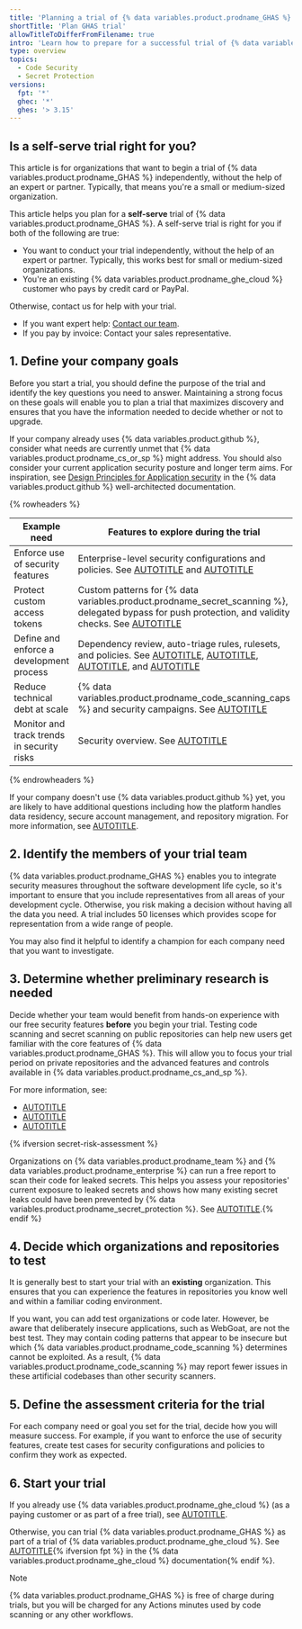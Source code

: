 ```yaml
---
title: 'Planning a trial of {% data variables.product.prodname_GHAS %}'
shortTitle: 'Plan GHAS trial'
allowTitleToDifferFromFilename: true
intro: 'Learn how to prepare for a successful trial of {% data variables.product.prodname_AS %}.'
type: overview
topics:
  - Code Security
  - Secret Protection
versions:
  fpt: '*'
  ghec: '*'
  ghes: '> 3.15'
---
```


## Is a self-serve trial right for you?

This article is for organizations that want to begin a trial of {% data variables.product.prodname_GHAS %} independently, without the help of an expert or partner. Typically, that means you're a small or medium-sized organization.

This article helps you plan for a **self-serve** trial of {% data variables.product.prodname_GHAS %}. A self-serve trial is right for you if both of the following are true:
* You want to conduct your trial independently, without the help of an expert or partner. Typically, this works best for small or medium-sized organizations.
* You're an existing {% data variables.product.prodname_ghe_cloud %} customer who pays by credit card or PayPal.

Otherwise, contact us for help with your trial.
* If you want expert help: [Contact our team](https://github.com/enterprise/contact).
* If you pay by invoice: Contact your sales representative.

## 1. Define your company goals

Before you start a trial, you should define the purpose of the trial and identify the key questions you need to answer. Maintaining a strong focus on these goals will enable you to plan a trial that maximizes discovery and ensures that you have the information needed to decide whether or not to upgrade.

If your company already uses {% data variables.product.github %}, consider what needs are currently unmet that {% data variables.product.prodname_cs_or_sp %} might address. You should also consider your current application security posture and longer term aims. For inspiration, see [Design Principles for Application security](https://wellarchitected.github.com/library/application-security/design-principles/) in the {% data variables.product.github %} well-architected documentation.

{% rowheaders %}

| Example need | Features to explore during the trial |
|--|--|
| Enforce use of security features | Enterprise-level security configurations and policies. See [AUTOTITLE](/admin/managing-code-security/securing-your-enterprise/about-security-configurations) and [AUTOTITLE](/admin/enforcing-policies/enforcing-policies-for-your-enterprise/about-enterprise-policies) |
| Protect custom access tokens | Custom patterns for {% data variables.product.prodname_secret_scanning %}, delegated bypass for push protection, and validity checks. See [AUTOTITLE](/code-security/trialing-github-advanced-security/explore-trial-secret-scanning) |
| Define and enforce a development process | Dependency review, auto-triage rules, rulesets, and policies. See [AUTOTITLE](/code-security/supply-chain-security/understanding-your-software-supply-chain/about-dependency-review), [AUTOTITLE](/code-security/dependabot/dependabot-auto-triage-rules/about-dependabot-auto-triage-rules), [AUTOTITLE](/repositories/configuring-branches-and-merges-in-your-repository/managing-rulesets/about-rulesets), and [AUTOTITLE](/admin/enforcing-policies/enforcing-policies-for-your-enterprise/about-enterprise-policies) |
| Reduce technical debt at scale | {% data variables.product.prodname_code_scanning_caps %} and security campaigns. See [AUTOTITLE](/code-security/trialing-github-advanced-security/explore-trial-code-scanning) |
| Monitor and track trends in security risks | Security overview. See [AUTOTITLE](/code-security/security-overview/viewing-security-insights) |

{% endrowheaders %}

If your company doesn't use {% data variables.product.github %} yet, you are likely to have additional questions including how the platform handles data residency, secure account management, and repository migration. For more information, see [AUTOTITLE](/enterprise-cloud@latest/get-started/onboarding/getting-started-with-github-enterprise-cloud).

## 2. Identify the members of your trial team

{% data variables.product.prodname_GHAS %} enables you to integrate security measures throughout the software development life cycle, so it's important to ensure that you include representatives from all areas of your development cycle. Otherwise, you risk making a decision without having all the data you need. A trial includes 50 licenses which provides scope for representation from a wide range of people.

You may also find it helpful to identify a champion for each company need that you want to investigate.

## 3. Determine whether preliminary research is needed

Decide whether your team would benefit from hands-on experience with our free security features **before** you begin your trial. Testing code scanning and secret scanning on public repositories can help new users get familiar with the core features of {% data variables.product.prodname_GHAS %}. This will allow you to focus your trial period on private repositories and the advanced features and controls available in {% data variables.product.prodname_cs_and_sp %}.

For more information, see:
* [AUTOTITLE](/code-security/secret-scanning/enabling-secret-scanning-features/enabling-secret-scanning-for-your-repository)
* [AUTOTITLE](/code-security/code-scanning/enabling-code-scanning/configuring-default-setup-for-code-scanning)
* [AUTOTITLE](/code-security/supply-chain-security/understanding-your-software-supply-chain/configuring-the-dependency-graph)

{% ifversion secret-risk-assessment %}

Organizations on {% data variables.product.prodname_team %} and {% data variables.product.prodname_enterprise %} can run a free report to scan their code for leaked secrets. This helps you assess your repositories' current exposure to leaked secrets and shows how many existing secret leaks could have been prevented by {% data variables.product.prodname_secret_protection %}. See [AUTOTITLE](/code-security/securing-your-organization/understanding-your-organizations-exposure-to-leaked-secrets/about-secret-risk-assessment).{% endif %}

## 4. Decide which organizations and repositories to test

It is generally best to start your trial with an **existing** organization. This ensures that you can experience the features in repositories you know well and within a familiar coding environment.

If you want, you can add test organizations or code later. However, be aware that deliberately insecure applications, such as WebGoat, are not the best test. They may contain coding patterns that appear to be insecure but which {% data variables.product.prodname_code_scanning %} determines cannot be exploited. As a result, {% data variables.product.prodname_code_scanning %} may report fewer issues in these artificial codebases than other security scanners.

## 5. Define the assessment criteria for the trial

For each company need or goal you set for the trial, decide how you will measure success. For example, if you want to enforce the use of security features, create test cases for security configurations and policies to confirm they work as expected.

## 6. Start your trial

If you already use {% data variables.product.prodname_ghe_cloud %} (as a paying customer or as part of a free trial), see [AUTOTITLE](/code-security/trialing-github-advanced-security/trial-advanced-security).

Otherwise, you can trial {% data variables.product.prodname_GHAS %} as part of a trial of {% data variables.product.prodname_ghe_cloud %}. See [AUTOTITLE](/enterprise-cloud@latest/admin/overview/setting-up-a-trial-of-github-enterprise-cloud){% ifversion fpt %} in the {% data variables.product.prodname_ghe_cloud %} documentation{% endif %}.

> [!NOTE]
> {% data variables.product.prodname_GHAS %} is free of charge during trials, but you will be charged for any Actions minutes used by code scanning or any other workflows.
